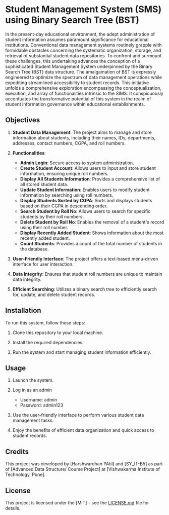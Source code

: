 # Student Management System (SMS) using Binary Search Tree (BST)

In the present-day educational environment, the adept administration of student information assumes paramount significance for educational institutions. Conventional data management systems routinely grapple with formidable obstacles concerning the systematic organization, storage, and retrieval of substantial student data repositories. To confront and surmount these challenges, this undertaking advances the conception of a sophisticated Student Management System underpinned by the Binary Search Tree (BST) data structure. The amalgamation of BST is expressly engineered to optimize the spectrum of data management operations while expediting streamlined accessibility to student records. This initiative unfolds a comprehensive exploration encompassing the conceptualization, execution, and array of functionalities intrinsic to the SIMS. It conspicuously accentuates the transformative potential of this system in the realm of student information governance within educational establishments.

## Objectives

1. **Student Data Management**: The project aims to manage and store information about students, including their names, IDs, departments, addresses, contact numbers, CGPA, and roll numbers.

2. **Functionalities**:
    - **Admin Login**: Secure access to system administration.
    - **Create Student Account**: Allows users to input and store student information, ensuring unique roll numbers.
    - **Display All Students Information**: Provides a comprehensive list of all stored student data.
    - **Update Student Information**: Enables users to modify student information by searching using roll numbers.
    - **Display Students Sorted by CGPA**: Sorts and displays students based on their CGPA in descending order.
    - **Search Student by Roll No**: Allows users to search for specific students by their roll numbers.
    - **Delete Student by Roll No**: Enables the removal of a student's record using their roll number.
    - **Display Recently Added Student**: Shows information about the most recently added student.
    - **Count Students**: Provides a count of the total number of students in the database.

3. **User-Friendly Interface**: The project offers a text-based menu-driven interface for user interaction.

4. **Data Integrity**: Ensures that student roll numbers are unique to maintain data integrity.

5. **Efficient Searching**: Utilizes a binary search tree to efficiently search for, update, and delete student records.

## Installation

To run this system, follow these steps:

1. Clone this repository to your local machine.

2. Install the required dependencies.

3. Run the system and start managing student information efficiently.

## Usage

1. Launch the system.

2. Log in as an admin 
    - Username: admin
    - Password: admin123

3. Use the user-friendly interface to perform various student data management tasks.

4. Enjoy the benefits of efficient data organization and quick access to student records.

## Credits

This project was developed by [Harshwardhan PAtil] and [SY_IT-B5] as part of [Advanced Data Structure/ Course Project] at [Vishwakarma Institute of Technology, Pune].

## License

This project is licensed under the [MIT] - see the [LICENSE.md](LICENSE.md) file for details.
